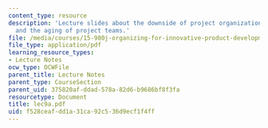 ```yaml
---
content_type: resource
description: 'Lecture slides about the downside of project organization: conformity
  and the aging of project teams.'
file: /media/courses/15-980j-organizing-for-innovative-product-development-spring-2007/f528ceafdd1a31ca92c536d9ecf1f4ff_lec9a.pdf
file_type: application/pdf
learning_resource_types:
- Lecture Notes
ocw_type: OCWFile
parent_title: Lecture Notes
parent_type: CourseSection
parent_uid: 375820af-ddad-578a-82d6-b9686bf8f3fa
resourcetype: Document
title: lec9a.pdf
uid: f528ceaf-dd1a-31ca-92c5-36d9ecf1f4ff
---
```

